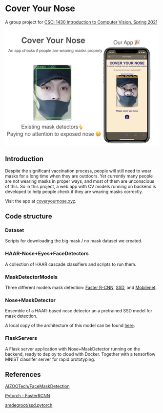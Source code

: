 # Cover Your Nose


A group project for [CSCI 1430 Introduction to Computer Vision, Spring 2021](https://browncsci1430.github.io/webpage/index.html)

<p align="center"><img src="/AppOverview/AppOverview1.jpeg" align="center" width="512" height="384" align="center" /></p>


## Introduction

Despite the significant vaccination process, people will still need to wear
masks for a long time when they are outdoors. Yet currently many people are not wearing masks in proper ways, and most of them are unconscious of this. So in this project, a web app with CV models running on backend is developed to help people check if they are wearing masks correctly.

Visit the app at [coveryournose.xyz](http://coveryournose.xyz/).

## Code structure

### Dataset

Scripts for downloading the big mask / no mask dataset we created.

### HAAR-Nose+Eyes+FaceDetectors

A collection of HAAR cascade classifiers and scripts to run them.

### MaskDetectorModels

Three different models mask detection: [Faster R-CNN](https://arxiv.org/abs/1506.01497), [SSD](https://arxiv.org/abs/1512.02325), and [Mobilenet](https://arxiv.org/abs/1704.04861).

### Nose+MaskDetector

Ensemble of a HAAR-based nose detector an a pretrained SSD model for mask detection.

A local copy of the architecture of this model can be found [here](NoseDetector+MaskDetector/MainModel.py).

### FlaskServers

A Flask server application with Nose+MaskDetector running on the backend, ready to deploy to cloud with Docker. Together with a tensorflow MNIST classifer server for rapid prototyping.

## References

[AIZOOTech/FaceMaskDetection](https://github.com/AIZOOTech/FaceMaskDetection)

[Pytorch - FasterRCNN](https://www.kaggle.com/daniel601/pytorch-fasterrcnn)

[amdegroot/ssd.pytorch](https://github.com/amdegroot/ssd.pytorch)
